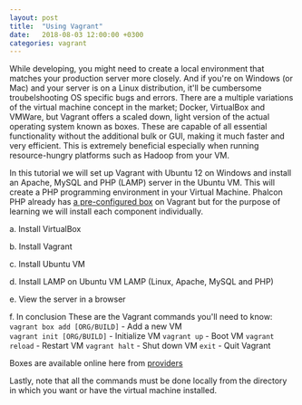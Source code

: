 ```yaml
---
layout: post
title:  "Using Vagrant"
date:   2018-08-03 12:00:00 +0300
categories: vagrant
---
```

While developing, you might need to create a local environment that matches your production server more closely. And if you're on Windows (or Mac) and your server is on a Linux distribution, it'll be cumbersome troubelshooting OS specific bugs and errors.
There are a multiple variations of the virtual machine concept in the market; Docker, VirtualBox and VMWare, but Vagrant offers a scaled down, light version of the actual operating system known as boxes. These are capable of all essential functionality without the additional bulk or GUI, making it much faster and very efficient.
This is extremely beneficial especially when running resource-hungry platforms such as Hadoop from your VM.

In this tutorial we will set up Vagrant with Ubuntu 12 on Windows and install an Apache, MySQL and PHP (LAMP) server in the Ubuntu VM. This will create a PHP programming environment in your Virtual Machine. Phalcon PHP already has [a pre-configured box](https://) on Vagrant but for the purpose of learning we will install each component individually.

a. Install VirtualBox

b. Install Vagrant

c. Install Ubuntu VM

d. Install LAMP on Ubuntu VM
LAMP (Linux, Apache, MySQL and PHP)

e. View the server in a browser

f. In conclusion
These are the Vagrant commands you'll need to know:
`vagrant box add [ORG/BUILD]` - Add a new VM  
`vagrant init [ORG/BUILD]` - Initialize VM
`vagrant up` - Boot VM
`vagrant reload` - Restart VM
`vagrant halt` - Shut down VM
`exit` - Quit Vagrant

Boxes are available online here from [providers](https://app.vagrantup.com/boxes/search)

Lastly, note that all the commands must be done locally from the directory in which you want or have the virtual machine installed.
